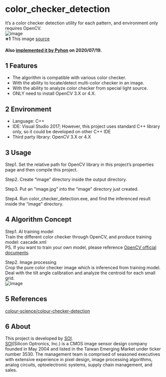 # color_checker_detection
It’s a color checker detection utility for each pattern, and environment only requires OpenCV.  
![image](https://github.com/silicon-optronics-inc/color_checker_detection/blob/master/doc/demo.gif)  
**※1** This image [source](https://imgur.com/VUiuRTq)  

#### Also [implemented it by Pyhon](https://github.com/silicon-optronics-inc/color_checker_detection_pyhon) on 2020/07/19.  


## 1 Features
* The algorithm is compatible with various color checker.
* With the ability to locate/detect multi-color checker in an image.
* With the ability to analyze color checker from special light source.
* ONLY need to install OpenCV 3.X or 4.X.


## 2 Environment
* Language: C++
* IDE: Visual Studio 2017; However, this project uses standard C++ library only, so it could be developed on other C++ IDE
* Third party library: OpenCV 3.X or 4.X


## 3 Usage
Step1. Set the relative path for OpenCV library in this project’s properties page and then compile this project.

Step2. Create “image” directory inside the output directory.

Step3. Put an "image.jpg" into the “image” directory just created.

Step4. Run color_checker_detection.exe, and find the inferenced result inside the “image” directory.


## 4 Algorithm Concept
Step1. AI training model  
Train the different color checker through OpenCV, and produce training model: cascade.xml  
PS. If you want to train your own model, please reference [OpenCV official documents](https://docs.opencv.org/master/dc/d88/tutorial_traincascade.html).

Step2. Image processing  
Crop the pure color checker image which is inferenced from training model. Deal with the tilt angle calibration and analyze the centroid for each small grid.  
![image](https://github.com/silicon-optronics-inc/color_checker_detection/blob/master/doc/process.gif)


## 5 References
[colour-science/colour-checker-detection](https://github.com/colour-science/colour-checker-detection#installation)


## 6 About
This project is developed by [SOI](http://www.soinc.com.tw/en/).  
[SOI](http://www.soinc.com.tw/en/)(Silicon Optronics, Inc.) is a CMOS image sensor design company founded in May 2004 and listed in the Taiwan Emerging Market under ticker number 3530. The management team is comprised of seasoned executives with extensive experience in pixel design, image processing algorithms, analog circuits, optoelectronic systems, supply chain management, and sales.

